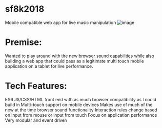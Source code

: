 # sf8k2018
Mobile compatible web app for live music manipulation
![image](https://github.com/JakeCallery/sf8k2018/assets/1918511/835decc1-d906-43c3-a783-236226cb4aa4)


# Premise:
Wanted to play around with the new browser sound capabilities while also building a
web app that could pass as a legitimate multi touch mobile application on a tablet for
live performance.

# Tech Features:
ES6 JS/CSS/HTML front end with as much browser compatibility as I could build in
Multi-touch support on mobile devices
Makes use of much of the new at the time browser sound functionality
Interaction rules change based on input from mouse or input from touch
Focus on application performance
Very modular and event driven

